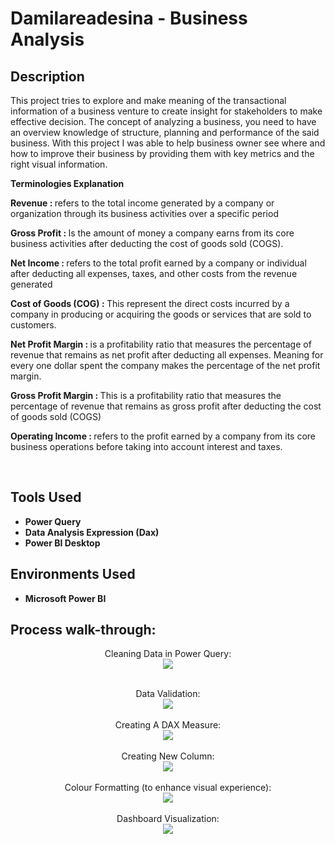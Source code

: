 <h1>Damilareadesina - Business Analysis</h1>

<h2>Description</h2>
This project tries to explore and make meaning of the transactional information of a business venture to create insight for stakeholders to make effective decision. The concept of analyzing a business, you need to have an overview knowledge of structure, planning and performance of the said business. With this project I was able to help business owner see where and how to improve their business by providing them with key metrics and the right visual information. 

<b>Terminologies Explanation </b>

<b>Revenue : </b> refers to the total income generated by a company or organization through its business activities over a specific period

<b>Gross Profit : </b> Is the amount of money a company earns from its core business activities after deducting the cost of goods sold (COGS).

<b>Net Income : </b> refers to the total profit earned by a company or individual after deducting all expenses, taxes, and other costs from the revenue generated

<b>Cost of Goods (COG) : </b> This represent the direct costs incurred by a company in producing or acquiring the goods or services that are sold to customers.

<b>Net Profit Margin : </b> is a profitability ratio that measures the percentage of revenue that remains as net profit after deducting all expenses. Meaning for every one dollar spent the company makes the percentage of the net profit margin. 

<b>Gross Profit Margin : </b> This is a profitability ratio that measures the percentage of revenue that remains as gross profit after deducting the cost of goods sold (COGS)

<b>Operating Income : </b> refers to the profit earned by a company from its core business operations before taking into account interest and taxes. 

<br />



<h2>Tools Used</h2>

- <b>Power  Query</b>
- <b>Data Analysis Expression (Dax)</b>
- <b>Power BI Desktop</b>


<h2>Environments Used </h2>

- <b>Microsoft Power BI</b>

<h2>Process walk-through:</h2>

<p align="center">
Cleaning Data in Power Query: <br/>
<img src="https://github.com/Damilareadesina/Business-Analysis./assets/126564128/7b232941-4aab-43ee-929b-7f066ad8f737.JPG"/>
<br />
<br />
<p align="center">
Data Validation:  <br/>

<img src="https://github.com/Damilareadesina/Business-Analysis./assets/126564128/988c25d9-334c-4da0-92fc-d0da7725a2cd.JPG"/>

<br />
<br />
Creating A DAX Measure:  <br/>
<img src="https://github.com/Damilareadesina/Business-Analysis./assets/126564128/358bd02b-ab7b-4fc8-b081-d6c11d2185d5.JPG"/>
<br />

<br />
Creating New Column:  <br/>
<img src="https://github.com/Damilareadesina/Business-Analysis./assets/126564128/988c25d9-334c-4da0-92fc-d0da7725a2cd.JPG"/>
<br />
<br />
Colour Formatting (to enhance visual experience):  <br/>
<img src="https://github.com/Damilareadesina/Business-Analysis./assets/126564128/34716ef1-1e6f-4845-9038-a88b6fd84e9d.JPG"/>
<br />
<br />
Dashboard Visualization:  <br/>
<img src="https://github.com/Damilareadesina/Business-Analysis./assets/126564128/4e5d7fe1-1bb2-417e-9d41-64b64e751274.JPG"/>
<br />
<br />

</p>

